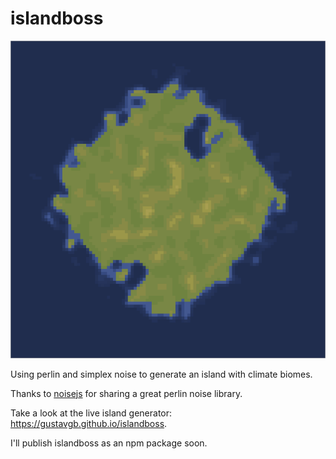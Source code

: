# islandboss

![Screenshot](screenshot.png)

Using perlin and simplex noise to generate an island with climate biomes.

Thanks to [noisejs](https://github.com/josephg/noisejs) for sharing a great perlin noise library.

Take a look at the live island generator: https://gustavgb.github.io/islandboss.

I'll publish islandboss as an npm package soon.
